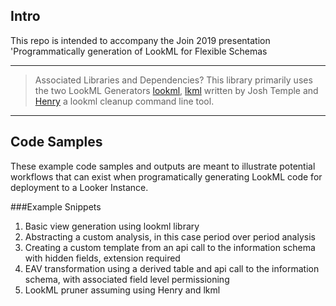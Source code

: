 ## Intro
This repo is intended to accompany the Join 2019 presentation 'Programmatically generation of LookML for Flexible Schemas

----
> Associated Libraries and Dependencies?
This library primarily uses the two LookML Generators [lookml](https://github.com/llooker/lookml),  [lkml](https://github.com/joshtemple/lkml) written by Josh Temple and [Henry](https://pypi.org/project/henry/#henry-a-looker-cleanup-tool) a lookml cleanup command line tool.

----
## Code Samples
These example code samples and outputs are meant to illustrate potential workflows that can exist when programatically generating LookML code for deployment to a Looker Instance.

###Example Snippets
1. Basic view generation using lookml library
2. Abstracting a custom analysis, in this case period over period analysis
3. Creating a  custom template from an api call to the information schema with hidden fields, extension required
4. EAV transformation using a derived table and api call to the information schema, with associated field level permissioning
5. LookML pruner assuming using Henry and lkml
